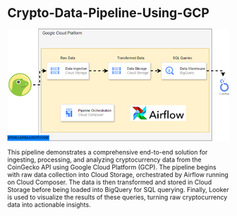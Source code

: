 # Crypto-Data-Pipeline-Using-GCP

![Data_pipeline](https://github.com/ravidu-rupasinghe/Crypto-Data-Pipeline-Using-GCP/blob/main/pipeline1.gif)

This pipeline demonstrates a comprehensive end-to-end solution for ingesting, processing, and analyzing cryptocurrency data from the CoinGecko API using Google Cloud Platform (GCP). The pipeline begins with raw data collection into Cloud Storage, orchestrated by Airflow running on Cloud Composer. The data is then transformed and stored in Cloud Storage before being loaded into BigQuery for SQL querying. Finally, Looker is used to visualize the results of these queries, turning raw cryptocurrency data into actionable insights.
